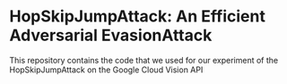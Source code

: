 # HopSkipJumpAttack: An Efficient Adversarial EvasionAttack
This repository contains the code that we used for our experiment of the HopSkipJumpAttack on the Google Cloud Vision API
